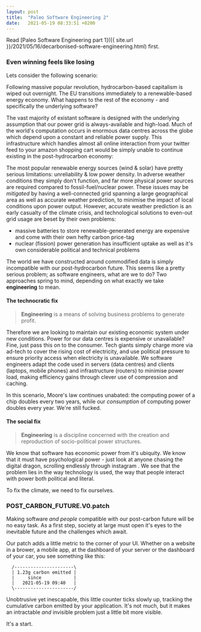 ```yaml
---
layout: post
title:  "Paleo Software Engineering 2"
date:   2021-05-19 08:33:51 +0200
---
```


Read [Paleo Software Engineering part 1]({{ site.url }}/2021/05/16/decarbonised-software-engineering.html) first.

### Even winning feels like losing

Lets consider the following scenario:

Following massive popular revolution, hydrocarbon-based capitalism is wiped out overnight. 
The EU transitions immediately to a renewable-based energy economy. 
What happens to the rest of the economy - and specifically the underlying software?

The vast majority of existant software is designed with the underlying assumption that our power grid is always-available and high-load.
Much of the world's computation occurs in enormous data centres across the globe which depend upon a constant and reliable power supply.
This infrastructure which handles almost all online interaction from your twitter feed to your amazon shopping cart
would be simply unable to continue existing in the post-hydrocarbon economy:

The most popular renewable energy sources (wind & solar) have pretty serious limitations: unreliability & low power density.
In adverse weather conditions they simply don't function, 
and far more physical power sources are required compared to fossil-fuel/nuclear power.
These issues may be *mitigated* by having a well-connected grid spanning a large geographical area as well as accurate weather prediction,
to minimise the impact of local conditions upon power output.
However, accurate weather prediction is an early casualty of the climate crisis, and technological solutions to even-out grid usage 
are beset by their own problems:
 - massive batteries to store renewable-generated energy are expensive and come with their own hefty carbon price-tag
 - nuclear (fission) power generation has insufficient uptake as well as it's own considerable political and technical problems

The world we have constructed around commodified data is simply incompatible with our post-hydrocarbon future.
This seems like a pretty serious problem; as software engineers, what are we to do? 
Two approaches spring to mind, depending on what exactly we take **engineering** to mean.

#### The technocratic fix

> **Engineering** is a means of solving business problems to generate profit. 

Therefore we are looking to maintain our existing economic system under new conditions.
Power for our data centres is expensive or unavailable? Fine, just pass this on to the consumer.
Tech giants simply charge more via ad-tech to cover the rising cost of electricity, 
and use political pressure to ensure priority access when electricity is unavailable.
We software engineers adapt the code used in servers (data centres) and clients (laptops, mobile phones)
and infrastructure (routers) to minimise power load, making efficiency gains through clever use of compression and caching.

In this scenario, Moore's law continues unabated: the computing power of a chip doubles every two years, 
while our *consumption* of computing power doubles every year. We're still fucked.

#### The social fix

> **Engineering** is a discipline concerned with the creation and reproduction of socio-political power structures.

We know that software has economic power from it's ubiquity.
We know that it must have psychological power - just look at anyone chasing the digital dragon, scrolling endlessly through instagram .
We see that the problem lies in the way technology is used, the way that people interact with power both political and literal.

To fix the climate, we need to fix ourselves.

### POST_CARBON_FUTURE.V0.patch

Making software *and people* compatible with our post-carbon future will be no easy task.
As a first step, society at large must open it's eyes to the inevitable future and the challenges which await.

Our patch adds a little metric to the corner of your UI.
Whether on a website in a brower, a mobile app, at the dashboard of your server or the dashboard of your car, you see something like this:

```
  /----------------------\
  | 1.23g carbon emitted |
  |     since            |
  |   2021-05-19 09:40   |
  \----------------------/
```

Unobtrusive yet inescapable, this little counter ticks slowly up, tracking the cumulative carbon emitted by your application.
It's not much, but it makes an intractable *and* invisible problem just a little bit more visible.

It's a start.

